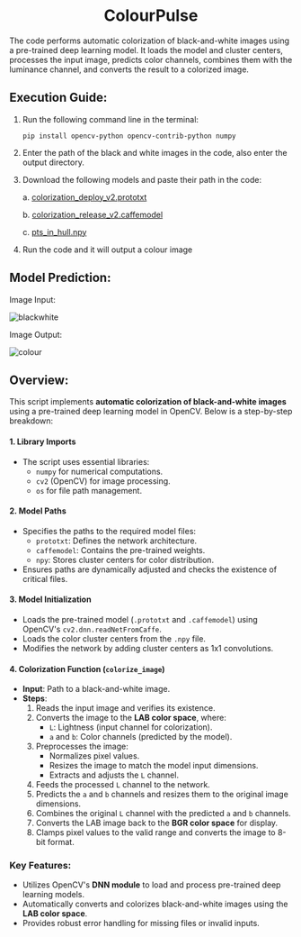 <h1 align="center">ColourPulse</h1>
The code performs automatic colorization of black-and-white images using a pre-trained deep learning model. It loads the model and cluster centers, processes the input image, predicts color channels, combines them with the luminance channel, and converts the result to a colorized image.

## Execution Guide:
1. Run the following command line in the terminal:
   ```
   pip install opencv-python opencv-contrib-python numpy
   ```

2. Enter the path of the black and white images in the code, also enter the output directory.

3. Download the following models and paste their path in the code:

   a. [colorization_deploy_v2.prototxt](https://github.com/kr1shnasomani/ColourPulse/blob/main/model/colorization_deploy_v2.prototxt)

   b. [colorization_release_v2.caffemodel](https://www.dropbox.com/s/dx0qvhhp5hbcx7z/colorization_release_v2.caffemodel?dl=1)

   c. [pts_in_hull.npy](https://github.com/kr1shnasomani/ColourPulse/blob/main/model/pts_in_hull.npy)

4. Run the code and it will output a colour image

## Model Prediction:

Image Input:

![blackwhite](https://github.com/user-attachments/assets/6cb433dc-426e-44f3-8b42-f15f9e4a69a5)

Image Output:

![colour](https://github.com/user-attachments/assets/e6c9acc0-9ed0-478c-95a3-0435bfe7355a)

## Overview:
This script implements **automatic colorization of black-and-white images** using a pre-trained deep learning model in OpenCV. Below is a step-by-step breakdown:

#### 1. **Library Imports**
   - The script uses essential libraries: 
     - `numpy` for numerical computations.
     - `cv2` (OpenCV) for image processing.
     - `os` for file path management.

#### 2. **Model Paths**
   - Specifies the paths to the required model files:
     - `prototxt`: Defines the network architecture.
     - `caffemodel`: Contains the pre-trained weights.
     - `npy`: Stores cluster centers for color distribution.
   - Ensures paths are dynamically adjusted and checks the existence of critical files.

#### 3. **Model Initialization**
   - Loads the pre-trained model (`.prototxt` and `.caffemodel`) using OpenCV's `cv2.dnn.readNetFromCaffe`.
   - Loads the color cluster centers from the `.npy` file.
   - Modifies the network by adding cluster centers as 1x1 convolutions.

#### 4. **Colorization Function (`colorize_image`)**
   - **Input**: Path to a black-and-white image.
   - **Steps**:
     1. Reads the input image and verifies its existence.
     2. Converts the image to the **LAB color space**, where:
        - `L`: Lightness (input channel for colorization).
        - `a` and `b`: Color channels (predicted by the model).
     3. Preprocesses the image:
        - Normalizes pixel values.
        - Resizes the image to match the model input dimensions.
        - Extracts and adjusts the `L` channel.
     4. Feeds the processed `L` channel to the network.
     5. Predicts the `a` and `b` channels and resizes them to the original image dimensions.
     6. Combines the original `L` channel with the predicted `a` and `b` channels.
     7. Converts the LAB image back to the **BGR color space** for display.
     8. Clamps pixel values to the valid range and converts the image to 8-bit format.

### Key Features:
- Utilizes OpenCV's **DNN module** to load and process pre-trained deep learning models.
- Automatically converts and colorizes black-and-white images using the **LAB color space**.
- Provides robust error handling for missing files or invalid inputs.
